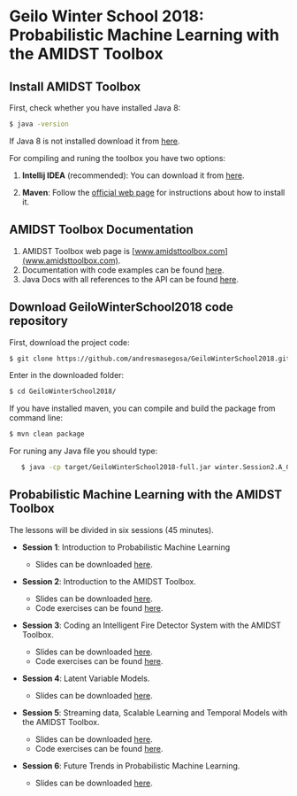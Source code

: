 # Geilo Winter School 2018: Probabilistic Machine Learning with the AMIDST Toolbox

## Install AMIDST Toolbox

First, check whether you have installed Java 8:
```bash
$ java -version
```
If Java 8 is not installed download it from [here](http://www.oracle.com/technetwork/java/javase/downloads/index.html).

For compiling and runing the toolbox you have two options:

1. **Intellij IDEA** (recommended): You can download it from [here](https://www.jetbrains.com/idea/). 

2. **Maven**: Follow the [official web page](https://maven.apache.org/install.html) for instructions about how to install it. 


## AMIDST Toolbox Documentation

1. AMIDST Toolbox web page is [www.amidsttoolbox.com](www.amidsttoolbox.com).
2. Documentation with code examples can be found [here](http://www.amidsttoolbox.com/documentation/).
3. Java Docs with all references to the API can be found [here](http://javadoc.amidsttoolbox.com/0.6.3/).


## Download GeiloWinterSchool2018 code repository

First, download the project code:

```bash
$ git clone https://github.com/andresmasegosa/GeiloWinterSchool2018.git
```

Enter in the downloaded folder:

```bash
$ cd GeiloWinterSchool2018/
```

If you have installed maven, you can compile and build the package from command line:

```bash
$ mvn clean package
```

For runing any Java file you should type:

```bash
   $ java -cp target/GeiloWinterSchool2018-full.jar winter.Session2.A_GaussianMixture

```

## Probabilistic Machine Learning with the AMIDST Toolbox

The lessons will be divided in six sessions (45 minutes). 

* **Session 1**: Introduction to Probabilistic Machine Learning
   - Slides can be downloaded [here](https://github.com/andresmasegosa/GeiloWinterSchool2018/raw/master/slides/Slides1-IntroPML.pdf).

* **Session 2**: Introduction to the AMIDST Toolbox.
   - Slides can be downloaded [here](https://github.com/andresmasegosa/GeiloWinterSchool2018/raw/master/slides/Slides2-IntroAmidst.pdf).
   - Code exercises can be found [here](https://github.com/andresmasegosa/GeiloWinterSchool2018/tree/master/src/main/java/winter/Session2). 

* **Session 3**: Coding an Intelligent Fire Detector System with the AMIDST Toolbox.
   - Slides can be downloaded [here](https://github.com/andresmasegosa/GeiloWinterSchool2018/raw/master/slides/Slides3-FireDetector.pdf.pdf).
   - Code exercises can be found [here](https://github.com/andresmasegosa/GeiloWinterSchool2018/tree/master/src/main/java/winter/Session3). 

* **Session 4**: Latent Variable Models.
   - Slides can be downloaded [here](https://github.com/andresmasegosa/GeiloWinterSchool2018/raw/master/slides/Slides4-LVMs.pdf).

* **Session 5**: Streaming data, Scalable Learning and Temporal Models with the AMIDST Toolbox.
   - Slides can be downloaded [here](https://github.com/andresmasegosa/GeiloWinterSchool2018/raw/master/slides/Slides5-StreamsScalability.pdf).
   - Code exercises can be found [here](https://github.com/andresmasegosa/GeiloWinterSchool2018/tree/master/src/main/java/winter/Session5). 

* **Session 6**: Future Trends in Probabilistic Machine Learning.
   - Slides can be downloaded [here]().


    

